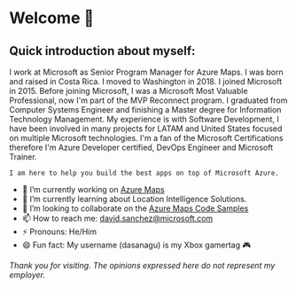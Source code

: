 # Welcome 👋

## Quick introduction about myself:

I work at Microsoft as Senior Program Manager for Azure Maps. I was born and raised in Costa Rica. I moved to Washington in 2018. I joined Microsoft in 2015. Before joining Microsoft, I was a Microsoft Most Valuable Professional, now I'm part of the MVP Reconnect program. I graduated from Computer Systems Engineer and finishing a Master degree for Information Technology Management. My experience is with Software Development, I have been involved in many projects for LATAM and United States focused on multiple Microsoft technologies. I'm a fan of the Microsoft Certifications therefore I'm Azure Developer certified, DevOps Engineer and Microsoft Trainer.

```I am here to help you build the best apps on top of Microsoft Azure.```

- 🔭 I’m currently working on [Azure Maps](https://azure.com/maps)
- 🌱 I’m currently learning about Location Intelligence Solutions.
- 👯 I’m looking to collaborate on the [Azure Maps Code Samples](https://aka.ms/azuremapssamples)
- 📫 How to reach me: [david.sanchez@microsoft.com](mailto:david.sanchez@microsoft.com)
- ⚡ Pronouns: He/Him
- 😄 Fun fact: My username (dasanagu) is my Xbox gamertag 🎮

*Thank you for visiting. The opinions expressed here do not represent my employer.*
